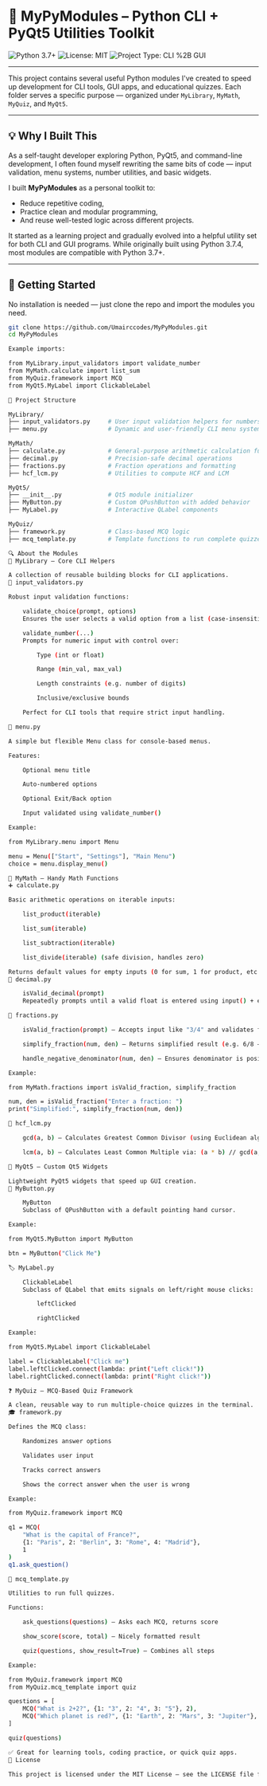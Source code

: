 # 🧰 MyPyModules – Python CLI + PyQt5 Utilities Toolkit

![Python 3.7+](https://img.shields.io/badge/python-3.7%2B-blue.svg)
![License: MIT](https://img.shields.io/badge/License-MIT-yellow.svg)
![Project Type: CLI %2B GUI](https://img.shields.io/badge/Project-CLI%20%2B%20GUI-green)

---

This project contains several useful Python modules I've created to speed up development for CLI tools, GUI apps, and educational quizzes. Each folder serves a specific purpose — organized under `MyLibrary`, `MyMath`, `MyQuiz`, and `MyQt5`.

---

## 💡 Why I Built This

As a self-taught developer exploring Python, PyQt5, and command-line development, I often found myself rewriting the same bits of code — input validation, menu systems, number utilities, and basic widgets.

I built **MyPyModules** as a personal toolkit to:
- Reduce repetitive coding,
- Practice clean and modular programming,
- And reuse well-tested logic across different projects.

It started as a learning project and gradually evolved into a helpful utility set for both CLI and GUI programs. While originally built using Python 3.7.4, most modules are compatible with Python 3.7+.

---

## 🚀 Getting Started

No installation is needed — just clone the repo and import the modules you need.

```bash
git clone https://github.com/Umairccodes/MyPyModules.git
cd MyPyModules

Example imports:

from MyLibrary.input_validators import validate_number
from MyMath.calculate import list_sum
from MyQuiz.framework import MCQ
from MyQt5.MyLabel import ClickableLabel

📁 Project Structure

MyLibrary/
├── input_validators.py     # User input validation helpers for numbers and choices
├── menu.py                 # Dynamic and user-friendly CLI menu system

MyMath/
├── calculate.py            # General-purpose arithmetic calculation functions
├── decimal.py              # Precision-safe decimal operations
├── fractions.py            # Fraction operations and formatting
├── hcf_lcm.py              # Utilities to compute HCF and LCM

MyQt5/
├── __init__.py             # Qt5 module initializer
├── MyButton.py             # Custom QPushButton with added behavior
├── MyLabel.py              # Interactive QLabel components

MyQuiz/
├── framework.py            # Class-based MCQ logic
├── mcq_template.py         # Template functions to run complete quizzes

🔍 About the Modules
🧮 MyLibrary – Core CLI Helpers

A collection of reusable building blocks for CLI applications.
🧪 input_validators.py

Robust input validation functions:

    validate_choice(prompt, options)
    Ensures the user selects a valid option from a list (case-insensitive).

    validate_number(...)
    Prompts for numeric input with control over:

        Type (int or float)

        Range (min_val, max_val)

        Length constraints (e.g. number of digits)

        Inclusive/exclusive bounds

    Perfect for CLI tools that require strict input handling.

📜 menu.py

A simple but flexible Menu class for console-based menus.

Features:

    Optional menu title

    Auto-numbered options

    Optional Exit/Back option

    Input validated using validate_number()

Example:

from MyLibrary.menu import Menu

menu = Menu(["Start", "Settings"], "Main Menu")
choice = menu.display_menu()

🧮 MyMath – Handy Math Functions
➕ calculate.py

Basic arithmetic operations on iterable inputs:

    list_product(iterable)

    list_sum(iterable)

    list_subtraction(iterable)

    list_divide(iterable) (safe division, handles zero)

Returns default values for empty inputs (0 for sum, 1 for product, etc.).
🔢 decimal.py

    isValid_decimal(prompt)
    Repeatedly prompts until a valid float is entered using input() + exception handling.

🧮 fractions.py

    isValid_fraction(prompt) – Accepts input like "3/4" and validates format

    simplify_fraction(num, den) – Returns simplified result (e.g. 6/8 → 3/4)

    handle_negative_denominator(num, den) – Ensures denominator is positive

Example:

from MyMath.fractions import isValid_fraction, simplify_fraction

num, den = isValid_fraction("Enter a fraction: ")
print("Simplified:", simplify_fraction(num, den))

📐 hcf_lcm.py

    gcd(a, b) – Calculates Greatest Common Divisor (using Euclidean algorithm)

    lcm(a, b) – Calculates Least Common Multiple via: (a * b) // gcd(a, b)

🎨 MyQt5 – Custom Qt5 Widgets

Lightweight PyQt5 widgets that speed up GUI creation.
🔘 MyButton.py

    MyButton
    Subclass of QPushButton with a default pointing hand cursor.

Example:

from MyQt5.MyButton import MyButton

btn = MyButton("Click Me")

🏷️ MyLabel.py

    ClickableLabel
    Subclass of QLabel that emits signals on left/right mouse clicks:

        leftClicked

        rightClicked

Example:

from MyQt5.MyLabel import ClickableLabel

label = ClickableLabel("Click me")
label.leftClicked.connect(lambda: print("Left click!"))
label.rightClicked.connect(lambda: print("Right click!"))

❓ MyQuiz – MCQ-Based Quiz Framework

A clean, reusable way to run multiple-choice quizzes in the terminal.
🎓 framework.py

Defines the MCQ class:

    Randomizes answer options

    Validates user input

    Tracks correct answers

    Shows the correct answer when the user is wrong

Example:

from MyQuiz.framework import MCQ

q1 = MCQ(
    "What is the capital of France?",
    {1: "Paris", 2: "Berlin", 3: "Rome", 4: "Madrid"},
    1
)
q1.ask_question()

🧪 mcq_template.py

Utilities to run full quizzes.

Functions:

    ask_questions(questions) – Asks each MCQ, returns score

    show_score(score, total) – Nicely formatted result

    quiz(questions, show_result=True) – Combines all steps

Example:

from MyQuiz.framework import MCQ
from MyQuiz.mcq_template import quiz

questions = [
    MCQ("What is 2+2?", {1: "3", 2: "4", 3: "5"}, 2),
    MCQ("Which planet is red?", {1: "Earth", 2: "Mars", 3: "Jupiter"}, 2)
]

quiz(questions)

✅ Great for learning tools, coding practice, or quick quiz apps.
📄 License

This project is licensed under the MIT License – see the LICENSE file for details.